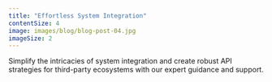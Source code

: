 ```yaml
---
title: "Effortless System Integration"
contentSize: 4
image: images/blog/blog-post-04.jpg
imageSize: 2
---
```

Simplify the intricacies of system integration and create robust API strategies for third-party ecosystems with our expert guidance and support.